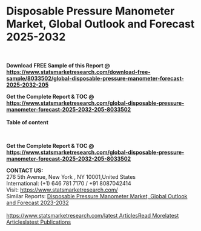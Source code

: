 <h1>Disposable Pressure Manometer Market, Global Outlook and Forecast 2025-2032</h1><br/><p><strong>Download FREE Sample of this Report @ <a href="https://www.statsmarketresearch.com/download-free-sample/8033502/global-disposable-pressure-manometer-forecast-2025-2032-205">https://www.statsmarketresearch.com/download-free-sample/8033502/global-disposable-pressure-manometer-forecast-2025-2032-205</a></strong></p><div><b>Get the Complete Report & TOC @ <a href="https://www.statsmarketresearch.com/global-disposable-pressure-manometer-forecast-2025-2032-205-8033502">https://www.statsmarketresearch.com/global-disposable-pressure-manometer-forecast-2025-2032-205-8033502</a></b></div><br><b>Table of content</b><p><br><div><b>Get the Complete Report & TOC @ <a href="https://www.statsmarketresearch.com/global-disposable-pressure-manometer-forecast-2025-2032-205-8033502">https://www.statsmarketresearch.com/global-disposable-pressure-manometer-forecast-2025-2032-205-8033502</a></b></div></p> <b>CONTACT US:</b><br>276 5th Avenue, New York , NY 10001,United States<br>International: (+1) 646 781 7170 / +91 8087042414<br>Visit: <a href="https://www.statsmarketresearch.com/">https://www.statsmarketresearch.com/</a><br>Similar Reports: <a href="https://www.statsmarketresearch.com/global-disposable-pressure-manometer-forecast-2025-2032-205-8033502">Disposable Pressure Manometer Market, Global Outlook and Forecast 2023-2032</a><br/><br/><a href="https://gyeongbokgung.com">https://www.statsmarketresearch.com/</a><a href="https://hallyeomaritime.com">latest Articles</a><a href="https://jingwansa.com">Read More</a><a href=https://nguoiviet.jp/">latest Articles</a><a href="https://www.intelmarketresearch.com/">latest Publications</a>